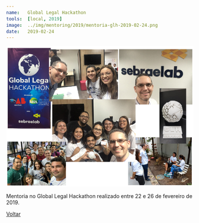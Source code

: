 ```yaml
---
name:  	Global Legal Hackathon
tools: 	[local, 2019]
image: 	../img/mentoring/2019/mentoria-glh-2019-02-24.png
date: 	2019-02-24
---
```


![](../img/mentoring/2019/mentoria-glh-2019-02-24.png)

Mentoria no Global Legal Hackathon realizado entre 22 e 26 de fevereiro de 2019.

<p class="text-center">
	<a class="btn btn-outline-primary mt-1" href="{{ site.baseurl }}/mentoring/">Voltar</a>
</p>